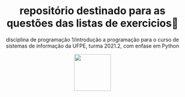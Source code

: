 <div align="center" >
<h1 align="center">repositório destinado para as questões das listas de exercicios🌟 </h1>
<p>disciplina de programação 1/introdução a programação para o curso de sistemas de informação da UFPE, turma 2021.2, com enfase em Python</p>
 <img src = "https://cdn-icons-png.flaticon.com/512/7069/7069896.png" width = 100px>
</div>
